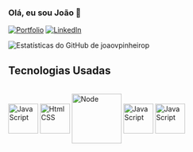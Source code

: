 ### Olá, eu sou João 👋

[![Portfolio](https://img.shields.io/website?label=joaovpinheiros.com&style=for-the-badge&url=https://joaovpinheiros.com)](https://joaovpinheiros.com/)
[![LinkedIn](https://img.shields.io/badge/LinkedIn-0077B5?style=for-the-badge&logo=linkedin&logoColor=white)](https://www.linkedin.com/in/joao-vitor-pinheiro-711863188/)

![Estatísticas do GitHub de joaovpinheirop](https://github-readme-stats.vercel.app/api?username=joaovpinheirop&show_icons=true&theme=transparent)

## Tecnologias Usadas



<div style="display: inline_block"><br>
    <img align="center" alt="JavaScript" src="https://joaovpinheiros.com/view/img/JavaScript.png" style="height: 60px;">
    <img align="center" alt="HtmlCSS" src="https://joaovpinheiros.com/view/img/Html%20e%20Css.png" style="height: 60px;">
    <img align="center" alt="Node" src="https://joaovpinheiros.com/view/img/Node.png" style="height: 100px;">
    <img align="center" alt="JavaScript" src="https://joaovpinheiros.com/view/img/Figma.png" style="height: 60px;">
    <img align="center" alt="JavaScript" src="https://joaovpinheiros.com/view/img/Git.png" style="height: 60px;">
</div>

